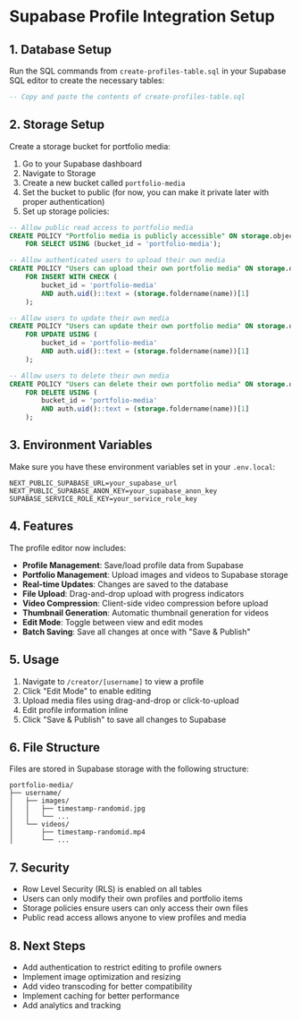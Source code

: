 # Supabase Profile Integration Setup

## 1. Database Setup

Run the SQL commands from `create-profiles-table.sql` in your Supabase SQL editor to create the necessary tables:

```sql
-- Copy and paste the contents of create-profiles-table.sql
```

## 2. Storage Setup

Create a storage bucket for portfolio media:

1. Go to your Supabase dashboard
2. Navigate to Storage
3. Create a new bucket called `portfolio-media`
4. Set the bucket to public (for now, you can make it private later with proper authentication)
5. Set up storage policies:

```sql
-- Allow public read access to portfolio media
CREATE POLICY "Portfolio media is publicly accessible" ON storage.objects
    FOR SELECT USING (bucket_id = 'portfolio-media');

-- Allow authenticated users to upload their own media
CREATE POLICY "Users can upload their own portfolio media" ON storage.objects
    FOR INSERT WITH CHECK (
        bucket_id = 'portfolio-media' 
        AND auth.uid()::text = (storage.foldername(name))[1]
    );

-- Allow users to update their own media
CREATE POLICY "Users can update their own portfolio media" ON storage.objects
    FOR UPDATE USING (
        bucket_id = 'portfolio-media' 
        AND auth.uid()::text = (storage.foldername(name))[1]
    );

-- Allow users to delete their own media
CREATE POLICY "Users can delete their own portfolio media" ON storage.objects
    FOR DELETE USING (
        bucket_id = 'portfolio-media' 
        AND auth.uid()::text = (storage.foldername(name))[1]
    );
```

## 3. Environment Variables

Make sure you have these environment variables set in your `.env.local`:

```env
NEXT_PUBLIC_SUPABASE_URL=your_supabase_url
NEXT_PUBLIC_SUPABASE_ANON_KEY=your_supabase_anon_key
SUPABASE_SERVICE_ROLE_KEY=your_service_role_key
```

## 4. Features

The profile editor now includes:

- **Profile Management**: Save/load profile data from Supabase
- **Portfolio Management**: Upload images and videos to Supabase storage
- **Real-time Updates**: Changes are saved to the database
- **File Upload**: Drag-and-drop upload with progress indicators
- **Video Compression**: Client-side video compression before upload
- **Thumbnail Generation**: Automatic thumbnail generation for videos
- **Edit Mode**: Toggle between view and edit modes
- **Batch Saving**: Save all changes at once with "Save & Publish"

## 5. Usage

1. Navigate to `/creator/[username]` to view a profile
2. Click "Edit Mode" to enable editing
3. Upload media files using drag-and-drop or click-to-upload
4. Edit profile information inline
5. Click "Save & Publish" to save all changes to Supabase

## 6. File Structure

Files are stored in Supabase storage with the following structure:
```
portfolio-media/
├── username/
│   ├── images/
│   │   ├── timestamp-randomid.jpg
│   │   └── ...
│   └── videos/
│       ├── timestamp-randomid.mp4
│       └── ...
```

## 7. Security

- Row Level Security (RLS) is enabled on all tables
- Users can only modify their own profiles and portfolio items
- Storage policies ensure users can only access their own files
- Public read access allows anyone to view profiles and media

## 8. Next Steps

- Add authentication to restrict editing to profile owners
- Implement image optimization and resizing
- Add video transcoding for better compatibility
- Implement caching for better performance
- Add analytics and tracking 
